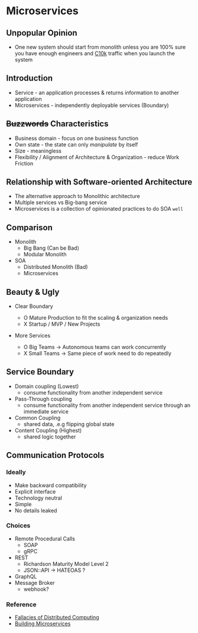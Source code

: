 # Microservices

## Unpopular Opinion

- One new system should start from monolith unless you are 100% sure you have enough engineers and [C10k](https://en.wikipedia.org/wiki/C10k_problem "https://en.wikipedia.org/wiki/C10k_problem") traffic when you launch the system

## Introduction

- Service - an application processes & returns information to another application
- Microservices - independently deployable services (Boundary)

## ~~Buzzwords~~ Characteristics

- Business domain - focus on one business function
- Own state - the state can only _manipulate_ by itself
- Size - meaningless
- Flexibility / Alignment of Architecture & Organization - reduce Work Friction

## Relationship with Software-oriented Architecture

- The alternative approach to Monolithic architecture
- Multiple services vs Big-bang service
- Microservices is a collection of opinionated practices to do SOA `well`

## Comparison

- Monolith
  - Big Bang (Can be Bad)
  - Modular Monolith
- SOA
  - Distributed Monolith (Bad)
  - Microservices

## Beauty & Ugly

- Clear Boundary

  - O Mature Production to fit the scaling & organization needs
  - X Startup / MVP / New Projects

- More Services
  - O Big Teams -> Autonomous teams can work concurrently
  - X Small Teams -> Same piece of work need to do repeatedly

## Service Boundary

- Domain coupling (Lowest)
  - consume functionality from another independent service
- Pass-Through coupling
  - consume functionality from another independent service through an immediate service
- Common Coupling
  - shared data, .e.g flipping global state
- Content Coupling (Highest)
  - shared logic together

## Communication Protocols

### Ideally

- Make backward compatibility
- Explicit interface
- Technology neutral
- Simple
- No details leaked

### Choices

- Remote Procedural Calls
  - SOAP
  - gRPC
- REST
  - Richardson Maturity Model Level 2
  - JSON::API -> HATEOAS ?
- GraphQL
- Message Broker
  - webhook?

### Reference

- [Fallacies of Distributed Computing](https://en.wikipedia.org/wiki/Fallacies_of_distributed_computing "https://en.wikipedia.org/wiki/Fallacies_of_distributed_computing")
- [Building Microservices](https://www.oreilly.com/library/view/building-microservices-2nd/9781492034018 "https://www.oreilly.com/library/view/building-microservices-2nd/9781492034018")
